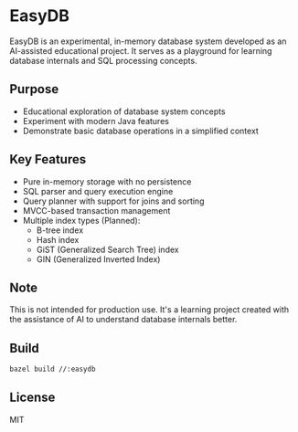 # EasyDB

EasyDB is an experimental, in-memory database system developed as an AI-assisted educational project. It serves as a playground for learning database internals and SQL processing concepts.

## Purpose
- Educational exploration of database system concepts
- Experiment with modern Java features
- Demonstrate basic database operations in a simplified context

## Key Features
- Pure in-memory storage with no persistence
- SQL parser and query execution engine
- Query planner with support for joins and sorting
- MVCC-based transaction management
- Multiple index types (Planned):
  - B-tree index
  - Hash index
  - GiST (Generalized Search Tree) index
  - GIN (Generalized Inverted Index)

## Note
This is not intended for production use. It's a learning project created with the assistance of AI to understand database internals better.

## Build

```bash
bazel build //:easydb
```

## License
MIT